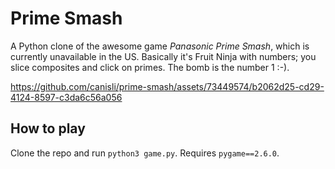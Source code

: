 # Prime Smash
A Python clone of the awesome game _Panasonic Prime Smash_, which is currently unavailable in the US. Basically it's Fruit Ninja with numbers; you slice composites and click on primes. The bomb is the number 1 :-).

https://github.com/canisli/prime-smash/assets/73449574/b2062d25-cd29-4124-8597-c3da6c56a056

## How to play
Clone the repo and run `python3 game.py`. Requires `pygame==2.6.0`.
